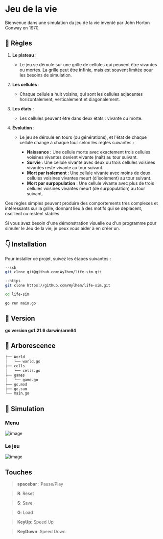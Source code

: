 # Jeu de la vie
Bienvenue dans une simulation du jeu de la vie inventé par John Horton Conway en 1970. 

## 📏 Règles
1. **Le plateau** : 
   - Le jeu se déroule sur une grille de cellules qui peuvent être vivantes ou mortes. La grille peut être infinie, mais est souvent limitée pour les besoins de simulation.

2. **Les cellules** :
   - Chaque cellule a huit voisins, qui sont les cellules adjacentes horizontalement, verticalement et diagonalement.

3. **Les états** :
   - Les cellules peuvent être dans deux états : vivante ou morte.

4. **Évolution** :
   - Le jeu se déroule en tours (ou générations), et l'état de chaque cellule change à chaque tour selon les règles suivantes :

      - **Naissance** : Une cellule morte avec exactement trois cellules voisines vivantes devient vivante (naît) au tour suivant.
      - **Survie** : Une cellule vivante avec deux ou trois cellules voisines vivantes reste vivante au tour suivant.
      - **Mort par isolement** : Une cellule vivante avec moins de deux cellules voisines vivantes meurt (d'isolement) au tour suivant.
      - **Mort par surpopulation** : Une cellule vivante avec plus de trois cellules voisines vivantes meurt (de surpopulation) au tour suivant.

Ces règles simples peuvent produire des comportements très complexes et intéressants sur la grille, donnant lieu à des motifs qui se déplacent, oscillent ou restent stables.

Si vous avez besoin d'une démonstration visuelle ou d'un programme pour simuler le Jeu de la vie, je peux vous aider à en créer un.

## 👇 Installation

Pour installer ce projet, suivez les étapes suivantes :
  
```bash
--ssh
git clone git@github.com:Wylhem/life-sim.git

--https
git clone https://github.com/Wylhem/life-sim.git

cd life-sim

go run main.go
```

## 🔢 Version
**go version go1.21.6 darwin/arm64**
## 🌳 Arborescence
```bash
├── World
│   └── world.go
├── cells
│   └── cells.go
├── games
│   └── game.go
├── go.mod
├── go.sum
└── main.go
```

## 🎲 Simulation 
### Menu
![image](https://github.com/Wylhem/life-sim/assets/62334126/f8f82b7b-f2c8-43c2-92c7-b2d7af99a7c5)

### Le jeu
![image](https://github.com/Wylhem/life-sim/assets/62334126/649abe04-9bb3-4ae0-822d-fa310fb57821)

## Touches
>**spacebar** : Pause/Play

>**R**: Reset

>**S**:  Save

>**G**: Load

>**KeyUp**: Speed Up

>**KeyDown**: Speed Down


